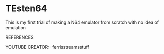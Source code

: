 # TEsten64
This is my first trial of making a N64 emulator from scratch with no idea of emulation


REFERENCES


YOUTUBE CREATOR:- ferrisstreamsstuff